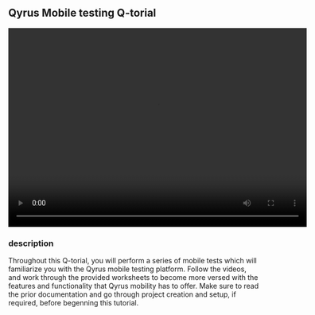 ## Qyrus Mobile testing Q-torial

<video width="600px" height="400px" controls>
  <source src="/_webrepo/_projectcreation/../../_media/_videos/_webVideos/Clip9-worksheet2.mp4" type="video/mp4">
</video>

### description

Throughout this Q-torial, you will perform a series of mobile tests which will familiarize you with the Qyrus mobile testing platform. Follow the videos, and work through the provided worksheets to become more versed with the features and functionality that Qyrus mobility has to offer. Make sure to read the prior documentation and go through project creation and setup, if required, before begenning this tutorial. 

